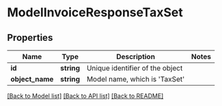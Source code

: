 # ModelInvoiceResponseTaxSet

## Properties
Name | Type | Description | Notes
------------ | ------------- | ------------- | -------------
**id** | **string** | Unique identifier of the object | 
**object_name** | **string** | Model name, which is &#x27;TaxSet&#x27; | 

[[Back to Model list]](../../README.md#documentation-for-models) [[Back to API list]](../../README.md#documentation-for-api-endpoints) [[Back to README]](../../README.md)

